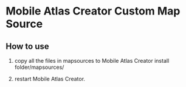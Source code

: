 # Mobile Atlas Creator Custom Map Source

## How to use

1. copy all the files in mapsources to Mobile Atlas Creator install folder/mapsources/

2. restart Mobile Atlas Creator.